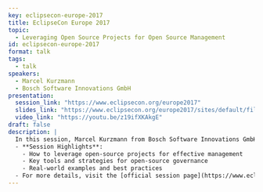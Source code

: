 ```yaml
---
key: eclipsecon-europe-2017
title: EclipseCon Europe 2017
topic: 
  - Leveraging Open Source Projects for Open Source Management
id: eclipsecon-europe-2017
format: talk
tags:
  - talk
speakers:
  - Marcel Kurzmann
  - Bosch Software Innovations GmbH
presentation: 
  session_link: "https://www.eclipsecon.org/europe2017"
  slides_link: "https://www.eclipsecon.org/europe2017/sites/default/files/slides/Leveraging_Open_Source_Projects_for_OSM_EclipseCon.pdf"
  video_link: "https://youtu.be/z19ifXKAkgE"
draft: false
description: |
  In this session, Marcel Kurzmann from Bosch Software Innovations GmbH discusses how open-source projects can be leveraged for effective open-source management. The talk highlights strategies for managing open-source software in projects and the benefits of using open-source tools for governance, compliance, and collaboration.
  - **Session Highlights**:
    - How to leverage open-source projects for effective management
    - Key tools and strategies for open-source governance
    - Real-world examples and best practices
  - For more details, visit the [official session page](https://www.eclipsecon.org/europe2017).
---
```

